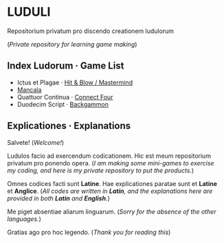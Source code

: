 # LUDULI
Repositorium privatum pro discendo creationem ludulorum

(*Private repository for learning game making*)

## Index Ludorum · Game List ##

* Ictus et Plagae · [Hit & Blow / Mastermind](https://en.wikipedia.org/wiki/Mastermind_(board_game))
* [Mancala](https://en.wikipedia.org/wiki/Mancala)
* Quattuor Continua · [Connect Four](https://en.wikipedia.org/wiki/Connect_Four)
* Duodecim Script · [Backgammon](https://en.wikipedia.org/wiki/Backgammon)

## Explicationes · Explanations ##
Salvete!
(*Welcome!*)

Ludulos facio ad exercendum codicationem. Hic est meum repositorium privatum pro ponendo opera.
(*I am making some mini-games to exercise my coding, and here is my private repository to put the products.*)

Omnes codices facti sunt **Latine**. Hae explicationes paratae sunt et **Latine** et **Anglice**.
(*All codes are written in **Latin**, and the explanations here are provided in both **Latin** and **English**.*)

Me piget absentiae aliarum linguarum.
(*Sorry for the absence of the other languages.*)

Gratias ago pro hoc legendo.
(*Thank you for reading this*)
